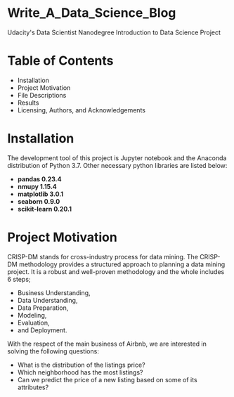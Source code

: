 # Write_A_Data_Science_Blog
Udacity's Data Scientist Nanodegree Introduction to Data Science Project

# Table of Contents
- Installation
- Project Motivation
- File Descriptions
- Results
- Licensing, Authors, and Acknowledgements

# Installation
The development tool of this project is Jupyter notebook and the Anaconda distribution of Python 3.7. Other necessary python libraries are listed below:

- **pandas 0.23.4**
- **nmupy 1.15.4**
- **matplotlib 3.0.1**
- **seaborn 0.9.0**
- **scikit-learn 0.20.1**

# Project Motivation
CRISP-DM stands for cross-industry process for data mining. The CRISP-DM methodology provides a structured approach to planning a data mining project. It is a robust and well-proven methodology and the whole includes 6 steps;
- Business Understanding, 
- Data Understanding, 
- Data Preparation, 
- Modeling, 
- Evaluation, 
- and Deployment. 

With the respect of the main business of Airbnb, we are interested in solving the following questions:

- What is the distribution of the listings price?
- Which neighborhood has the most listings?
- Can we predict the price of a new listing based on some of its attributes?
